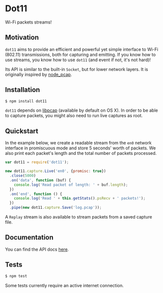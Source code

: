 Dot11
=====

Wi-Fi packets streams!


Motivation
----------

`dot11` aims to provide an efficient and powerful yet simple interface to Wi-Fi
(802.11) transmissions, both for capturing and emitting. If you know how to use
streams, you know how to use `dot11` (and event if not, it's not hard)!

Its API is similar to the built-in `Socket`, but for lower network layers. It
is originally inspired by [node_pcap](https://github.com/mranney/node_pcap).


Installation
------------

```bash
$ npm install dot11
```

`dot11` depends on [libpcap](http://www.tcpdump.org/) (available by default on
OS X). In order to be able to capture packets, you might also need to run live
captures as root.


Quickstart
----------

In the example below, we create a readable stream from the `en0` network
interface in promiscuous mode and store 5 seconds' worth of packets. We also
print each packet's length and the total number of packets processed.

```javascript
var dot11 = require('dot11');

new dot11.capture.Live('en0', {promisc: true})
  .close(5000)
  .on('data', function (buf) {
    console.log('Read packet of length: ' + buf.length);
  })
  .on('end', function () {
    console.log('Read ' + this.getStats().psRecv + ' packets!');
  })
  .pipe(new dot11.capture.Save('log.pcap'));
```

A `Replay` stream is also available to stream packets from a saved capture
file.


Documentation
-------------

You can find the API docs
[here](https://github.com/mtth/dot11/blob/master/doc/api.md).


Tests
-----

```bash
$ npm test
```

Some tests currently require an active internet connection.
